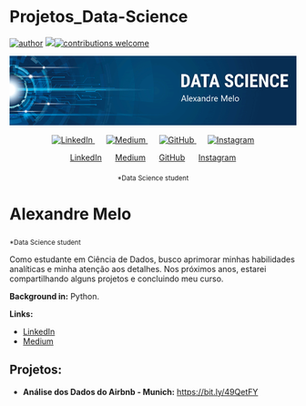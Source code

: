 # Projetos_Data-Science
[![author](https://img.shields.io/badge/author-alemelo11-red.svg)](https://www.linkedin.com/in/alemelo11) [![](https://img.shields.io/badge/python-3.12.2+-blue.svg)](https://www.python.org/downloads/release/python-365/)[![contributions welcome](https://img.shields.io/badge/contributions-welcome-brightgreen.svg?style=flat)](https://github.com/alemelo11/data_science/issues)

<p align="center">
  <img src="https://github.com/alemelo11/Projetos_Data-Science/blob/main/banner%20(1).png">


   <p align="center">
    <a href="https://www.linkedin.com/in/alemelo11/">
    <img src="https://upload.wikimedia.org/wikipedia/commons/c/ca/LinkedIn_logo_initials.png" alt="LinkedIn" height="10">
    </a>
    &nbsp;&nbsp;&nbsp;&nbsp;
    <a href="https://medium.com/me/stories/public">
    <img src="https://logos-download.com/wp-content/uploads/2016/03/Medium_logo_icon.png" alt="Medium" height="10">
    </a>
    &nbsp;&nbsp;&nbsp;&nbsp;
    <a href="https://github.com/alemelo11">
    <img src="https://github.githubassets.com/images/modules/logos_page/GitHub-Mark.png" alt="GitHub" height="10">
    </a>
    &nbsp;&nbsp;&nbsp;&nbsp;
    <a href="https://www.instagram.com/">
    <img src="https://upload.wikimedia.org/wikipedia/commons/thumb/a/a5/Instagram_icon.png/1024px-Instagram_icon.png" alt="Instagram" height="30">
    </a>
  </p>

<p align="center">
  <a href="https://www.linkedin.com/in/alemelo11/">LinkedIn</a>
  &nbsp;&nbsp;&nbsp;&nbsp;
  <a href="https://medium.com/me/stories/public">Medium</a>
  &nbsp;&nbsp;&nbsp;&nbsp;
  <a href="https://github.com/alemelo11">GitHub</a>
  &nbsp;&nbsp;&nbsp;&nbsp;
  <a href="https://www.instagram.com/">Instagram</a>
</p>


<p align="center">
  <sub>*Data Science student</sub>
</p>







# Alexandre Melo
<sub>*Data Science student</sub>

Como estudante em Ciência de Dados, busco aprimorar minhas habilidades analíticas e minha atenção aos detalhes. Nos próximos anos, estarei compartilhando alguns projetos e concluindo meu curso.

**Background in:** Python.

**Links:**
* [LinkedIn](https://www.linkedin.com/in/alemelo11//recent-activity/all/)
* [Medium](https://medium.com/me/stories/public)

## Projetos:

* **Análise dos Dados do Airbnb - Munich:** https://bit.ly/49QetFY




